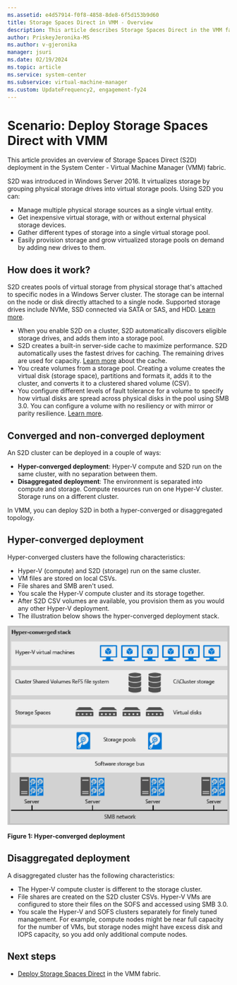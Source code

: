 ```yaml
---
ms.assetid: e4d57914-f0f8-4858-8de8-6f5d153b9d60
title: Storage Spaces Direct in VMM - Overview
description: This article describes Storage Spaces Direct in the VMM fabric
author: PriskeyJeronika-MS
ms.author: v-gjeronika
manager: jsuri
ms.date: 02/19/2024
ms.topic: article
ms.service: system-center
ms.subservice: virtual-machine-manager
ms.custom: UpdateFrequency2, engagement-fy24
---
```


# Scenario: Deploy Storage Spaces Direct with VMM



This article provides an overview of Storage Spaces Direct (S2D) deployment in the System Center - Virtual Machine Manager (VMM) fabric.

S2D was introduced in Windows Server 2016. It virtualizes storage by grouping physical storage drives into virtual storage pools. Using S2D you can:

- Manage multiple physical storage sources as a single virtual entity.
- Get inexpensive virtual storage, with or without external physical storage devices.
- Gather different types of storage into a single virtual storage pool.
- Easily provision storage and grow virtualized storage pools on demand by adding new drives to them.

## How does it work?

S2D creates pools of virtual storage from physical storage that's attached to specific nodes in a Windows Server cluster. The storage can be internal on the node or disk directly attached to a single node. Supported storage drives include NVMe, SSD connected via SATA or SAS, and HDD. [Learn more](/windows-server/storage/storage-spaces/choosing-drives).

- When you enable S2D on a cluster, S2D automatically discovers eligible storage drives, and adds them into a storage pool.
- S2D creates a built-in server-side cache to maximize performance. S2D automatically uses the fastest drives for caching. The remaining drives are used for capacity. [Learn more](/windows-server/storage/storage-spaces/understand-the-cache#cache-drives-are-selected-automatically) about the cache.
- You create volumes from a storage pool. Creating a volume creates the virtual disk (storage space), partitions and formats it, adds it to the cluster, and converts it to a clustered shared volume (CSV).
- You configure different levels of fault tolerance for a volume to specify how virtual disks are spread across physical disks in the pool using SMB 3.0. You can configure a volume with no resiliency or with mirror or parity resilience. [Learn more](https://blogs.technet.microsoft.com/filecab/2016/09/06/volume-resiliency-and-efficiency-in-storage-spaces-direct/).


## Converged and non-converged deployment

An S2D cluster can be deployed in a couple of ways:

- **Hyper-converged deployment**: Hyper-V compute and S2D run on the same cluster, with no separation between them.
- **Disaggregated deployment**: The environment is separated into compute and storage. Compute resources run on one Hyper-V cluster. Storage runs on a different cluster.

In VMM, you can deploy S2D in both a hyper-converged or disaggregated topology.

## Hyper-converged deployment

Hyper-converged clusters have the following characteristics:

- Hyper-V (compute) and S2D (storage) run on the same cluster.
- VM files are stored on local CSVs.
- File shares and SMB aren't used.
- You scale the Hyper-V compute cluster and its storage together.
- After S2D CSV volumes are available, you provision them as you would any other Hyper-V deployment.
- The illustration below shows the hyper-converged deployment stack.

![Screenshot of Hyper-converged deployment stack.](./media/storage-spaces-overview/storage-spaces-hyper-converged.png)

**Figure 1: Hyper-converged deployment**

## Disaggregated deployment

A disaggregated cluster has the following characteristics:

- The Hyper-V compute cluster is different to the storage cluster.
- File shares are created on the S2D cluster CSVs. Hyper-V VMs are configured to store their files on the SOFS and accessed using SMB 3.0.
- You scale the Hyper-V and SOFS clusters separately for finely tuned management. For example, compute nodes might be near full capacity for the number of VMs, but storage nodes might have excess disk and IOPS capacity, so you add only additional compute nodes.   

## Next steps

- [Deploy Storage Spaces Direct](storage-spaces-deploy.md) in the VMM fabric.
